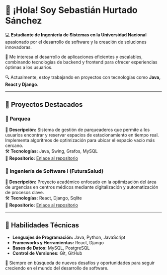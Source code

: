 # 👋 ¡Hola! Soy **Sebastián Hurtado Sánchez**  

💻 **Estudiante de Ingeniería de Sistemas en la Universidad Nacional** apasionado por el desarrollo de software y la creación de soluciones innovadoras.  

🚀 Me interesa el desarrollo de aplicaciones eficientes y escalables, combinando tecnologías de backend y frontend para ofrecer experiencias óptimas a los usuarios.  

🔍 Actualmente, estoy trabajando en proyectos con tecnologías como **Java, React y Django**.  
 

---

## 🚀 Proyectos Destacados  

### 📌 **Parquea**  
📌 **Descripción:** Sistema de gestión de parqueaderos que permite a los usuarios encontrar y reservar espacios de estacionamiento en tiempo real. Implementa algoritmos de optimización para ubicar el espacio vacío más cercano.  
🛠️ **Tecnologías:** Java, Swing, Grafos, MySQL  
🔗 **Repositorio:** [Enlace al repositorio](https://github.com/nzuluga/parquea)  

### 📌 **Ingeniería de Software I (FuturaSalud)**  
📌 **Descripción:** Proyecto académico enfocado en la optimización del área de urgencias en centros médicos mediante digitalización y automatización de procesos clave.  
🛠️ **Tecnologías:** React, Django, Sqlite  
🔗 **Repositorio:** [Enlace al repositorio](https://github.com/ivantdev/IngenieriaSoftwareI)  

---

## 🔧 Habilidades Técnicas  
- **Lenguajes de Programación:** Java, Python, JavaScript  
- **Frameworks y Herramientas:** React, Django  
- **Bases de Datos:** MySQL, PostgreSQL
- **Control de Versiones:** Git, GitHub  

🚀 Siempre en búsqueda de nuevos desafíos y oportunidades para seguir creciendo en el mundo del desarrollo de software.  

